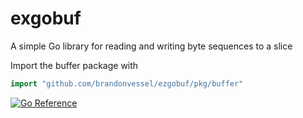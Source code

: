 # exgobuf
A simple Go library for reading and writing byte sequences to a slice

Import the buffer package with

```go
import "github.com/brandonvessel/ezgobuf/pkg/buffer"
```

[![Go Reference](https://pkg.go.dev/badge/github.com/brandonvessel/ezgobuf.svg)](https://pkg.go.dev/github.com/brandonvessel/ezgobuf)
